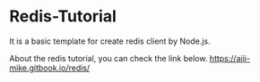 # Redis-Tutorial
It is a basic template for create redis client by Node.js.

About the redis tutorial, you can check the link below.
https://aiii-mike.gitbook.io/redis/